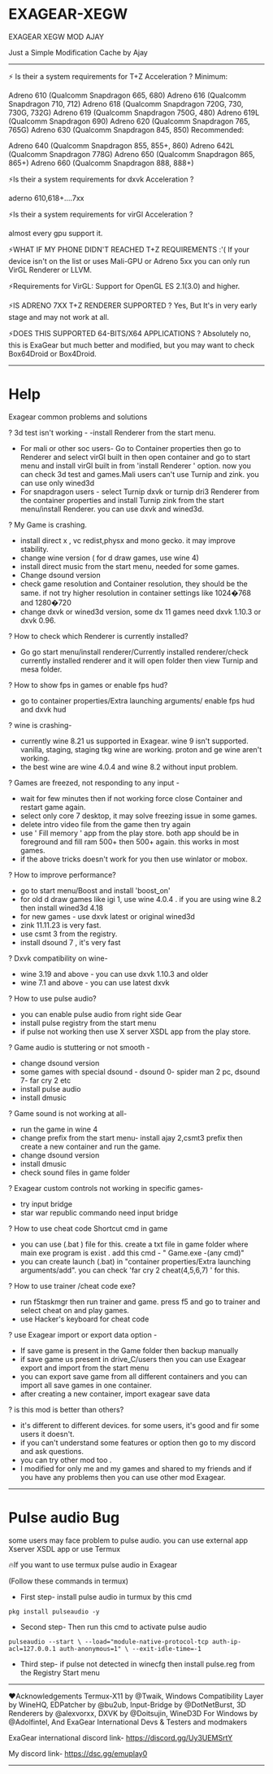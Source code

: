 # EXAGEAR-XEGW
EXAGEAR XEGW MOD AJAY

Just a Simple Modification Cache by Ajay

-----------------------------------------
⚡ Is their a system requirements for T+Z Acceleration ?
Minimum:

Adreno 610 (Qualcomm Snapdragon 665, 680)
Adreno 616 (Qualcomm Snapdragon 710, 712)
Adreno 618 (Qualcomm Snapdragon 720G, 730, 730G, 732G)
Adreno 619 (Qualcomm Snapdragon 750G, 480)
Adreno 619L (Qualcomm Snapdragon 690)
Adreno 620 (Qualcomm Snapdragon 765, 765G)
Adreno 630 (Qualcomm Snapdragon 845, 850)
Recommended:

Adreno 640 (Qualcomm Snapdragon 855, 855+, 860)
Adreno 642L (Qualcomm Snapdragon 778G)
Adreno 650 (Qualcomm Snapdragon 865, 865+)
Adreno 660 (Qualcomm Snapdragon 888, 888+)

⚡Is their a system requirements for dxvk Acceleration ?

aderno 610,618+....7xx

⚡Is their a system requirements for virGl Acceleration ?

almost every gpu support it.

⚡WHAT IF MY PHONE DIDN'T REACHED T+Z REQUIREMENTS :'(
If your device isn't on the list or uses Mali-GPU or Adreno 5xx you can only run VirGL Renderer or LLVM.

⚡Requirements for VirGL: Support for OpenGL ES 2.1(3.0) and higher.

⚡IS ADRENO 7XX T+Z RENDERER SUPPORTED ?
Yes, But It's in very early stage and may not work at all.

⚡DOES THIS SUPPORTED 64-BITS/X64 APPLICATIONS ?
Absolutely no, this is ExaGear but much better and modified, but you may want to check Box64Droid or Box4Droid.

-----------------------------------
# Help

Exagear common problems and solutions

? 3d test isn't working - 
-install Renderer from the start menu.
- For mali or other soc users- Go to Container properties then go to Renderer and select virGl built in then open container and go to start menu and install virGl built in from 'install Renderer ' option. now you can check 3d test and games.Mali users can't use Turnip and zink. you can use only wined3d
- For snapdragon users - select Turnip dxvk or turnip dri3 Renderer from the container properties and install Turnip zink from the start menu/install Renderer. you can use dxvk and wined3d.

? My Game is crashing.
- install direct x , vc redist,physx and mono gecko. it may improve stability.
- change wine version ( for d draw games, use wine 4)
- install direct music from the start menu, needed for some games.
- Change dsound version 
- check game resolution and Container resolution, they should be the same. if not try higher resolution in container settings like 1024�768 and 1280�720
- change dxvk or wined3d version, some dx 11 games need dxvk 1.10.3 or dxvk 0.96.

? How to check which Renderer is currently installed?
- Go go start menu/install renderer/Currently installed renderer/check currently installed renderer and it will open folder then view Turnip and mesa folder.

? How to show fps in games or enable fps hud?
- go to container properties/Extra launching arguments/ enable fps hud and dxvk hud

? wine is crashing-
- currently wine 8.21 us supported in Exagear. wine 9 isn't supported. vanilla, staging, staging tkg wine are working. proton and ge wine aren't working.
- the best wine are wine 4.0.4 and wine 8.2 without input problem.

? Games are freezed, not responding to any input -
- wait for few minutes then if not working force close Container and restart game again.
- select only core 7 desktop, it may solve freezing issue in some games.
- delete intro video file from the game then try again
- use ' Fill memory ' app from the play store. both app should be in foreground and fill ram 500+ then 500+ again. this works in most games.
- if the above tricks doesn't work for you then use winlator or mobox.

? How to improve performance?
- go to start menu/Boost and install 'boost_on'
- for old d draw games like igi 1, use wine 4.0.4 . if you are using wine 8.2 then install wined3d 4.18
- for new games - use dxvk latest or original wined3d
- zink 11.11.23 is very fast.
- use csmt 3 from the registry.
- install dsound 7 , it's very fast

? Dxvk compatibility on wine-
- wine 3.19 and above - you can use dxvk 1.10.3 and older
- wine 7.1 and above - you can use latest dxvk

? How to use pulse audio?
- you can enable pulse audio from right side Gear
- install pulse registry from the start menu
- if pulse not working then use X server XSDL app from the play store.

? Game audio is stuttering or not smooth -
- change dsound version
- some games with special dsound - dsound 0- spider man 2 pc, dsound 7- far cry 2  etc 
- install pulse audio
- install dmusic 

? Game sound is not working at all-
- run the game in wine 4
- change prefix from the start menu- install ajay 2,csmt3 prefix then create a new container and run the game. 
- change dsound version
- install dmusic
- check sound files in game folder

? Exagear custom controls not working in specific games-
- try input bridge
- star war republic commando need input bridge

? How to use cheat code  Shortcut cmd in game
- you can use (.bat ) file for this. create a txt file in game folder where main exe program is exist . add this cmd - " Game.exe -(any cmd)"
- you can create launch (.bat) in "container properties/Extra launching arguments/add". you can check 'far cry 2 cheat(4,5,6,7) ' for this.

? How to use trainer /cheat code exe?
- run f5taskmgr then run trainer and game. press f5 and go to trainer and select cheat on and play games.
- use Hacker's keyboard for cheat code

? use Exagear import or export data option -
- If save game is present in the Game folder then backup manually
- if save game us present in drive_C/users then you can use Exagear export and import from the start menu
- you can export save game from all different containers and you can import all save games in one container.
- after creating a new container, import exagear save data

? is this mod is better than others?
- it's different to different devices. for some users, it's good and fir some users it doesn't.
- if you can't understand some features or option then go to my discord and ask questions.
- you can try other mod too .
- I modified for only me and my games and shared to my friends and if you have any problems then you can use other mod Exagear.
------------------------------------------------------------
# Pulse audio Bug
some users may face problem to pulse audio. you can use external app Xserver XSDL app or use Termux

🔥If you want to use termux pulse audio in Exagear

(Follow these commands in termux)

- First step- install pulse audio in turmux by this cmd

`pkg install pulseaudio -y`

- Second step- Then run this cmd to activate pulse audio

` pulseaudio --start \ --load="module-native-protocol-tcp auth-ip-acl=127.0.0.1 auth-anonymous=1" \ --exit-idle-time=-1 ` 

- Third step- if pulse not detected in winecfg then install pulse.reg from the Registry Start menu 
-----------------------------------------------------

❤️Acknowledgements
Termux-X11 by @Twaik,
Windows Compatibility Layer by WineHQ,
EDPatcher by @bu2ub,
Input-Bridge by @DotNetBurst,
3D Renderers by @alexvorxx,
DXVK by @Doitsujin,
WineD3D For Windows by @Adolfintel,
And ExaGear International Devs & Testers and modmakers

ExaGear international discord link- https://discord.gg/Uy3UEMSrtY

My discord link-
https://dsc.gg/emuplay0

---------------------------------------------------
